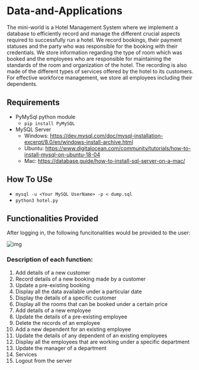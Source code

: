 # Data-and-Applications
The mini-world is a Hotel Management System where we implement a database to efficiently record and manage the different crucial aspects required to successfully run a hotel. We record bookings, their payment statuses and the party who was responsible for the booking with their credentials. We store information regarding the type of room which was booked and the employees who are responsible for maintaining the standards of the room and organization of the hotel. The recording is also made of the different types of services offered by the hotel to its customers. For effective workforce management, we store all employees including their dependents. 


## Requirements
- PyMySql python module
  - `pip install PyMySQL`
- MySQL Server
    - Windows: https://dev.mysql.com/doc/mysql-installation-excerpt/8.0/en/windows-install-archive.html
    - Ubuntu: https://www.digitalocean.com/community/tutorials/how-to-install-mysql-on-ubuntu-18-04
    - Mac: https://database.guide/how-to-install-sql-server-on-a-mac/
## How To USe
- `mysql -u <Your MySQL UserName> -p < dump.sql`
- `python3 hotel.py`

## Functionalities Provided
After logging in, the following funcitonalities would be provided to the user:

![img](https://user-images.githubusercontent.com/71181616/138891426-be984c59-57c1-43c5-bc6a-6dc3647ddad1.png)

### Description of each function:
1. Add details of a new customer
2. Record details of a new booking made by a customer
3. Update a pre-existing booking
4. Display all the data available under a particular date
5. Display the details of a specific customer
6. Display all the rooms that can be booked under a certain price 
7. Add details of a new employee
8. Update the details of a pre-existing employee
9. Delete the records of an employee
10. Add a new dependent for an existing employee
11. Update the details of any dependent of an existing employees
12. Display all the employees that are working under a specific department
13. Update the manager of a department
14. Services
15. Logout from the server
